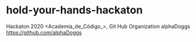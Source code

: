 # hold-your-hands-hackaton
Hackaton 2020 &lt;Academia_de_Código_>, Git Hub Organization alphaDoggs https://github.com/alphaDoggs
